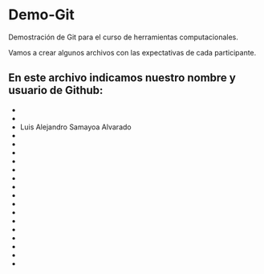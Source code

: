# Demo-Git
Demostración de Git para el curso de herramientas computacionales. 

Vamos a crear algunos archivos con las expectativas de cada participante. 

En este archivo indicamos nuestro nombre y usuario de Github: 
- 
- 
- 
- Luis Alejandro Samayoa Alvarado
- 
- 
- 
- 
- 
- 
- 
- 
- 
- 
- 
- 
- 
- 
- 
- 
